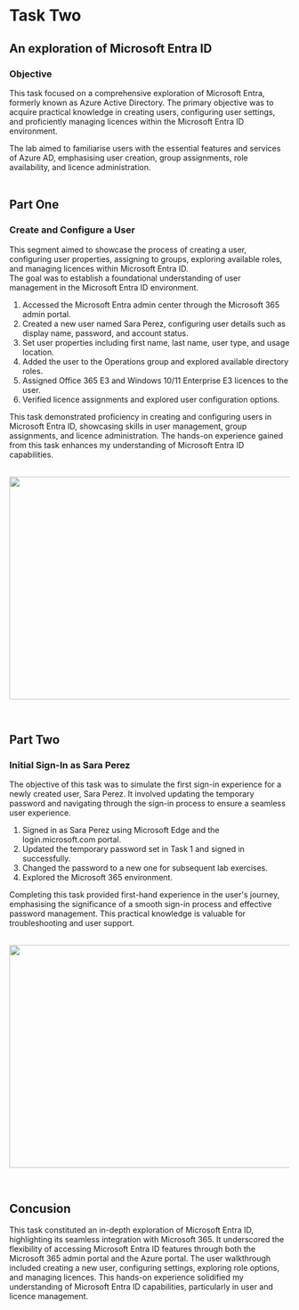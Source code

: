 # Task Two

<h2>An exploration of Microsoft Entra ID</h2>
<h3>Objective</h3>

This task focused on a comprehensive exploration of Microsoft Entra, formerly known as Azure Active Directory. The primary objective was to acquire practical knowledge in creating users, configuring user settings, and proficiently managing licences within the Microsoft Entra ID environment.<br/>

The lab aimed to familiarise users with the essential features and services of Azure AD, emphasising user creation, group assignments, role availability, and licence administration.
<br/>
<br/>

<h2>Part One</h2> 
<h3>Create and Configure a User</h3>

This segment aimed to showcase the process of creating a user, configuring user properties, assigning to groups, exploring available roles, and managing licences within Microsoft Entra ID.<br/>
The goal was to establish a foundational understanding of user management in the Microsoft Entra ID environment. <br/>

  1. Accessed the Microsoft Entra admin center through the Microsoft 365 admin portal.
  2. Created a new user named Sara Perez, configuring user details such as display name, password, and account status.
  3. Set user properties including first name, last name, user type, and usage location.
  4. Added the user to the Operations group and explored available directory roles.
  5. Assigned Office 365 E3 and Windows 10/11 Enterprise E3 licences to the user.
  6. Verified licence assignments and explored user configuration options.

This task demonstrated proficiency in creating and configuring users in Microsoft Entra ID, showcasing skills in user management, group assignments, and licence administration. The hands-on experience gained from this task enhances my understanding of Microsoft Entra ID capabilities.
<br/>
<br/>

<p align="center">
<img src="https://i.imgur.com/iFIl7Ws.png" width="600" height="400">
<br />
<p align="left"><br />
 
<h2>Part Two</h2> 
<h3>Initial Sign-In as Sara Perez</h3>

The objective of this task was to simulate the first sign-in experience for a newly created user, Sara Perez. It involved updating the temporary password and navigating through the sign-in process to ensure a seamless user experience.

  1. Signed in as Sara Perez using Microsoft Edge and the login.microsoft.com portal.
  2. Updated the temporary password set in Task 1 and signed in successfully.
  3. Changed the password to a new one for subsequent lab exercises.
  4. Explored the Microsoft 365 environment.

Completing this task provided first-hand experience in the user's journey, emphasising the significance of a smooth sign-in process and effective password management. This practical knowledge is valuable for troubleshooting and user support.
<br/>
<br/>

<p align="center">
<img src="https://i.imgur.com/Ypw0zPH.png" width="600" height="400">
<br />
<p align="left">
<br />
  
<h2>Concusion</h2>
This task constituted an in-depth exploration of Microsoft Entra ID, highlighting its seamless integration with Microsoft 365. It underscored the flexibility of accessing Microsoft Entra ID features through both the Microsoft 365 admin portal and the Azure portal. The user walkthrough included creating a new user, configuring settings, exploring role options, and managing licences. This hands-on experience solidified my understanding of Microsoft Entra ID capabilities, particularly in user and licence management.


<br/>
<br/> 
